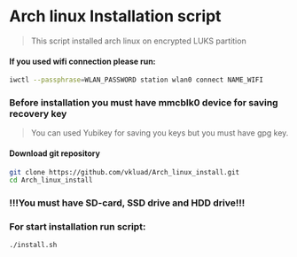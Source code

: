 # **Arch linux Installation script**
> This script installed arch linux on encrypted LUKS partition

#### If you used wifi connection please run:
```sh
iwctl --passphrase=WLAN_PASSWORD station wlan0 connect NAME_WIFI
```
### **Before installation you must have mmcblk0 device for saving recovery key**
> You can used Yubikey for saving you keys but you must have gpg key.

#### **Download git repository**
```sh
git clone https://github.com/vkluad/Arch_linux_install.git
cd Arch_linux_install
```

### **!!!You must have SD-card, SSD drive and HDD drive!!!**


### **For start installation  run script:**
```sh
./install.sh
```
